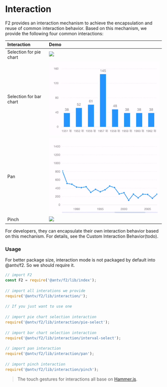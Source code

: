 # Interaction

F2 provides an interaction mechanism to achieve the encapsulation and reuse of common interaction behavior. Based on this mechanism, we provide the following four common interactions:

| Interaction | **Demo** |
| :--- | :--- |
| Selection for pie chart | ![](https://cdn-pri.nlark.com/yuque/0/2018/gif/98090/1534071471935-fb8f4e2f-64f6-4c37-ad2c-7d92866248c3.gif) |
| Selection for bar chart | ![](../../.gitbook/assets/ezgif.com-video-to-gif-5.gif) |
| Pan | ![](../../.gitbook/assets/ezgif.com-video-to-gif.gif) |
| Pinch | ![](https://cdn-pri.nlark.com/yuque/0/2018/gif/98090/1534071488312-ee45dbcb-13b2-43c8-955f-153ea232b1eb.gif) |

For developers, they can encapsulate their own interaction behavior based on this mechanism. For details, see the Custom Interaction Behavior\(todo\).

### Usage

For better package size, interaction mode is not packaged by default into @antv/f2. So we should require it.

```javascript
// import F2
const F2 = require('@antv/f2/lib/index');

// import all interations we provide
require('@antv/f2/lib/interaction/');

// If you just want to use one

// import pie chart selection interaction
require('@antv/f2/lib/interaction/pie-select');

// import bar chart selection interaction
require('@antv/f2/lib/interaction/interval-select');

// import pan interaction
require('@antv/f2/lib/interaction/pan');

// import pinch interaction
require('@antv/f2/lib/interaction/pinch');
```

> The touch gestures for interactions all base on [Hammer.js](http://hammerjs.github.io/).

